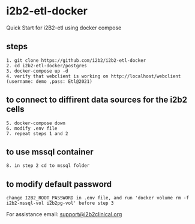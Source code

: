 # i2b2-etl-docker
Quick Start for i2B2-etl using docker compose

## steps
    1. git clone https://github.com/i2b2/i2b2-etl-docker
    2. cd i2b2-etl-docker/postgres
    3. docker-compose up -d 
    4. verify that webclient is working on http://localhost/webclient (username: demo ,pass: Etl@2021)
    
## to connect to diffirent data sources for the i2b2 cells
    5. docker-compose down
    6. modify .env file
    7. repeat steps 1 and 2 
    
## to use mssql container
    8. in step 2 cd to mssql folder

## to modify default password
    change I2B2_ROOT_PASSWORD in .env file, and run 'docker volume rm -f i2b2-mssql-vol i2b2pg-vol' before step 3

For assistance email: support@i2b2clinical.org

